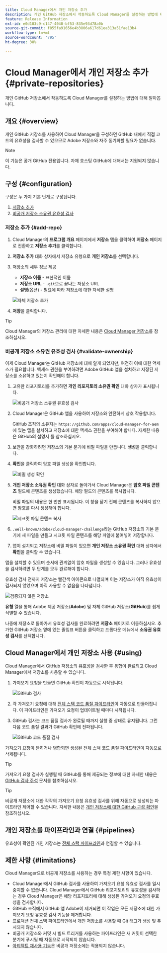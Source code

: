 ```yaml
---
title: Cloud Manager에서 개인 저장소 추가
description: 개인 GitHub 저장소에서 작동하도록 Cloud Manager를 설정하는 방법에 대해 알아봅니다.
feature: Release Information
exl-id: e0d103c9-c147-4040-bf53-835e93d78a0b
source-git-commit: f855fa91656e4b3806a617d61ea313a51fae13b4
workflow-type: tm+mt
source-wordcount: '795'
ht-degree: 38%

---
```



# Cloud Manager에서 개인 저장소 추가 {#private-repositories}

개인 GitHub 저장소에서 작동하도록 Cloud Manager를 설정하는 방법에 대해 알아봅니다.

## 개요 {#overview}

개인 GitHub 저장소를 사용하여 Cloud Manager을 구성하면 GitHub 내에서 직접 코드의 유효성을 검사할 수 있으므로 Adobe 저장소와 자주 동기화할 필요가 없습니다.

>[!NOTE]
>
>이 기능은 공개 GitHub 전용입니다. 자체 호스팅 GitHub에 대해서는 지원되지 않습니다.

## 구성 {#configuration}

구성은 두 가지 기본 단계로 구성됩니다.

1. [저장소 추가](#add-repo)
1. [비공개 저장소 소유권 유효성 검사](#validate-ownership)

### 저장소 추가 {#add-repo}

1. Cloud Manager의 **프로그램 개요** 페이지에서 **저장소** 탭을 클릭하여 **저장소** 페이지로 전환하고 **저장소 추가**&#x200B;를 클릭합니다.

1. **저장소 추가** 대화 상자에서 저장소 유형으로 **개인 저장소**&#x200B;를 선택합니다.

1. 저장소의 세부 정보 제공

   * **저장소 이름** - 표현적인 이름
   * **저장소 URL** - `.git`으로 끝나는 저장소 URL
   * **설명**(옵션) - 필요에 따라 저장소에 대한 자세한 설명

   ![자체 저장소 추가](/help/assets/repositories/add-own-github.png)

1. **저장**&#x200B;을 클릭합니다.

>[!TIP]
>
>Cloud Manager의 저장소 관리에 대한 자세한 내용은 [Cloud Manager 저장소](/help/managing-code/managing-repositories.md)를 참조하십시오.

### 비공개 저장소 소유권 유효성 검사 {#validate-ownership}

이제 Cloud Manager는 GitHub 저장소에 대해 알게 되었지만, 여전히 이에 대한 액세스가 필요합니다. 액세스 권한을 부여하려면 Adobe GitHub 앱을 설치하고 지정된 저장소를 소유하고 있는지 확인해야 합니다.

1. 고유한 리포지토리를 추가하면 **개인 리포지토리 소유권 확인** 대화 상자가 표시됩니다.

   ![비공개 저장소 소유권 유효성 검사](/help/assets/repositories/private-repo-validate.png)

1. Cloud Manager은 GitHub 앱을 사용하여 저장소와 안전하게 상호 작용합니다.

   GitHub 조직의 소유자는 `https://github.com/apps/cloud-manager-for-aem`에 있는 앱을 설치하고 저장소에 대한 액세스 권한을 부여해야 합니다. 자세한 내용은 GitHub의 설명서 를 참조하십시오.

1. 보안을 강화하려면 저장소의 기본 분기에 비밀 파일을 만듭니다. **생성**&#x200B;을 클릭합니다.

1. **확인**&#x200B;을 클릭하여 암호 파일 생성을 확인합니다.

   ![비밀 생성 확인](/help/assets/repositories/confirm-generation.png)

1. **개인 저장소 소유권 확인** 대화 상자로 돌아가서 Cloud Manager은 **암호 파일 콘텐츠** 필드에 콘텐츠를 생성했습니다. 해당 필드의 콘텐츠를 복사합니다.

   비밀 파일의 내용은 한 번만 표시됩니다. 이 창을 닫기 전에 콘텐츠를 복사하지 않으면 암호를 다시 생성해야 합니다.

   ![시크릿 파일 콘텐츠 복사](/help/assets/repositories/new-secret.png)

1. `.well-known/adobe/cloud-manager-challenge`라는 GitHub 저장소의 기본 분기에 새 파일을 만들고 시크릿 파일 콘텐츠를 해당 파일에 붙여넣어 저장합니다.

1. 앱이 설치되고 저장소에 비밀 파일이 있으면 **개인 저장소 소유권 확인** 대화 상자에서 **확인**&#x200B;을 클릭할 수 있습니다.

앱을 설치할 수 있으며 순서에 관계없이 암호 파일을 생성할 수 있습니다. 그러나 유효성을 검사하려면 두 단계를 모두 완료해야 합니다.

유효성 검사 전까지 저장소는 빨간색 아이콘으로 나열되며 이는 저장소가 아직 유효성이 검사되지 않았으며 아직 사용할 수 없음을 나타냅니다.

![검증되지 않은 저장소](/help/assets/repositories/unvalidated-repo.png)

**유형** 열을 통해 Adobe 제공 저장소(**Adobe**) 및 자체 GitHub 저장소(**GitHub**)를 쉽게 식별할 수 있습니다.

나중에 저장소로 돌아가서 유효성 검사를 완료하려면 **저장소** 페이지로 이동하십시오. 추가한 GitHub 저장소 옆에 있는 줄임표 버튼을 클릭하고 드롭다운 메뉴에서 **소유권 유효성 검사**&#x200B;를 선택합니다.

## Cloud Manager에서 개인 저장소 사용 {#using}

Cloud Manager에서 GitHub 저장소의 유효성을 검사한 후 통합이 완료되고 Cloud Manager에서 저장소를 사용할 수 있습니다.

1. 가져오기 요청을 만들면 GitHub 확인이 자동으로 시작됩니다.

   ![GitHub 검사](/help/assets/repositories/github-checks.png)

1. 각 가져오기 요청에 대해 [전체 스택 코드 품질 파이프라인](/help/using/managing-pipelines.md)이 자동으로 만들어집니다. 이 파이프라인은 가져오기 요청이 업데이트될 때마다 시작됩니다.

1. GitHub 검사는 코드 품질 검사가 완료될 때까지 실행 중 상태로 유지됩니다. 그런 다음 코드 품질 결과가 GitHub 확인에 전파됩니다.

   ![GitHub 코드 품질 검사](/help/assets/repositories/github-code-quality.png)

가져오기 요청이 닫히거나 병합되면 생성된 전체 스택 코드 품질 파이프라인이 자동으로 삭제됩니다.

>[!TIP]
>
>가져오기 요청 검사가 실행될 때 GitHub를 통해 제공되는 정보에 대한 자세한 내용은 [GitHub 검사 주석](github-annotations.md) 문서를 참조하십시오.

>[!TIP]
>
>비공개 저장소에 대한 각각의 가져오기 요청 유효성 검사를 위해 자동으로 생성되는 파이프라인 제어할 수 있습니다. 자세한 내용은 [개인 저장소에 대한 GitHub 구성 확인](github-check-config.md)을 참조하십시오.

## 개인 저장소를 파이프라인과 연결 {#pipelines}

유효성이 확인된 개인 저장소는 [전체 스택 파이프라인](/help/overview/ci-cd-pipelines.md)과 연결할 수 있습니다.

## 제한 사항 {#limitations}

Cloud Manager으로 비공개 저장소를 사용하는 경우 특정 제한 사항이 있습니다.

* Cloud Manager에서 GitHub 검사를 사용하여 가져오기 요청 유효성 검사를 일시 중지할 수 없습니다. Cloud Manager에서 GitHub 리포지토리의 유효성을 검사하는 경우 Cloud Manager은 해당 리포지토리에 대해 생성된 가져오기 요청의 유효성을 검사합니다.
* GitHub 조직에서 GitHub 앱 Adobe이 제거되면 이 작업은 모든 저장소에 대한 가져오기 요청 유효성 검사 기능을 제거합니다.
* 프로덕션 전체 스택 파이프라인에서 개인 저장소를 사용할 때 Git 태그가 생성 및 푸시되지 않습니다.
* 비공개 저장소와 커밋 시 빌드 트리거를 사용하는 파이프라인은 새 커밋이 선택한 분기에 푸시될 때 자동으로 시작되지 않습니다.
* [아티팩트 재사용 기능](/help/getting-started/project-setup.md#build-artifact-reuse)은 비공개 저장소에는 적용되지 않습니다.
